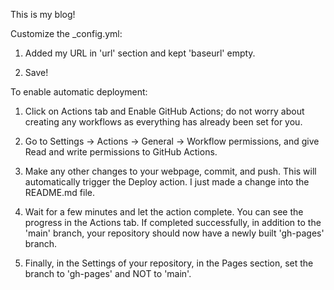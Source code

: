 This is my blog!


Customize the _config.yml:

1. Added my URL in 'url' section and kept 'baseurl' empty.

2. Save!


To enable automatic deployment:

1. Click on Actions tab and Enable GitHub Actions; do not worry about creating any workflows as everything has already been set for you.

2. Go to Settings -> Actions -> General -> Workflow permissions, and give Read and write permissions to GitHub Actions.

3. Make any other changes to your webpage, commit, and push. This will automatically trigger the Deploy action. I just made a change into the README.md file.

4. Wait for a few minutes and let the action complete. You can see the progress in the Actions tab. If completed successfully, in addition to the 'main' branch, your repository should now have a newly built 'gh-pages' branch.

5. Finally, in the Settings of your repository, in the Pages section, set the branch to 'gh-pages' and NOT to 'main'.

